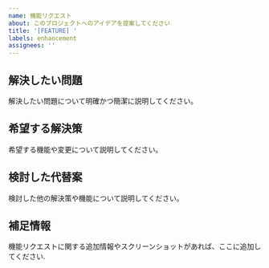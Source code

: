 ```yaml
---
name: 機能リクエスト
about: このプロジェクトへのアイデアを提案してください
title: '[FEATURE] '
labels: enhancement
assignees: ''
---
```


## 解決したい問題
解決したい問題について明確かつ簡潔に説明してください。

## 希望する解決策
希望する機能や変更について説明してください。

## 検討した代替案
検討した他の解決策や機能について説明してください。

## 補足情報
機能リクエストに関する追加情報やスクリーンショットがあれば、ここに追加してください. 